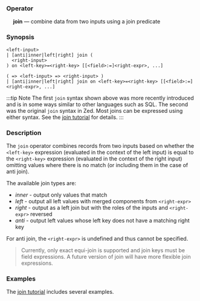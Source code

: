 ### Operator

&emsp; **join** &mdash; combine data from two inputs using a join predicate

### Synopsis

```
<left-input>
| [anti|inner|left|right] join (
  <right-input>
) on <left-key>=<right-key> [[<field>:=]<right-expr>, ...]

( => <left-input> => <right-input> )
| [anti|inner|left|right] join on <left-key>=<right-key> [[<field>:=]<right-expr>, ...]
```

:::tip Note
The first `join` syntax shown above was more recently introduced and is in some
ways similar to other languages such as SQL.  The second was the original `join`
syntax in Zed.  Most joins can be expressed using either syntax.  See the
[join tutorial](../../tutorials/join.md)
for details.
:::

### Description

The `join` operator combines records from two inputs based on whether
the `<left-key>` expression (evaluated in the context of the left input)
is equal to the `<right-key>` expression (evaluated in the context of
the right input) omitting values where there is no match (or including them
in the case of anti join).

The available join types are:
* _inner_ - output only values that match
* _left_ - output all left values with merged components from `<right-expr>`
* _right_ - output as a left join but with the roles of the inputs and `<right-expr>` reversed
* _anti_ - output left values whose left key does not have a matching right key

For anti join, the `<right-expr>` is undefined and thus cannot be specified.

> Currently, only exact equi-join is supported and join keys must be field
> expressions. A future version of join will have more flexible join
> expressions.

### Examples

The [join tutorial](../../tutorials/join.md) includes several examples.
